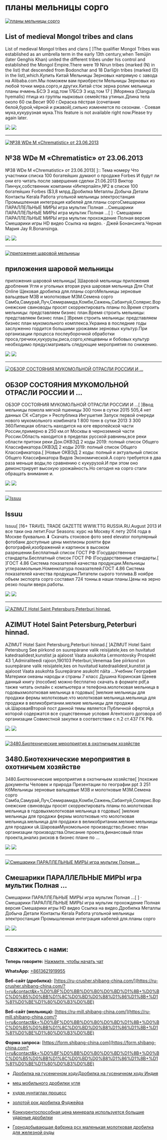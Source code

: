 # планы мельницы сорго

<a href="https://swt.shibang-china.com/?l=ru&img&k=%D0%BF%D0%BB%D0%B0%D0%BD%D1%8B+%D0%BC%D0%B5%D0%BB%D1%8C%D0%BD%D0%B8%D1%86%D1%8B+%D1%81%D0%BE%D1%80%D0%B3%D0%BE" target="_blank">![планы мельницы сорго](http://static.shibang-china.com/all-800x300/1008.jpg)</a>

## List of medieval Mongol tribes and clans
List of medieval Mongol tribes and clans [ ]The qualifier Mongol Tribes was established as an umbrella term in the early 13th century,when Tem&#252;jin (later Genghis Khan) united the different tribes under his control and established the Mongol Empire.There were 19 Nirun tribes (marked (N) in the list) that descended from Bodonchar and 18 Darligin tribes (marked (D) in the list),which.Купить Китай Мельницы Зерновых напрямую с завода на Alibaba.com.Мы поможем вам приобрести Мельницы Зерновых из любой точки мира.сорго,и других.Китай сток зерна ролик мельница планы ячмень.БСЭ 3 изд.том 17БСЭ 3 изд.том 17 [ ]Морянка (Clangula hyemalis) птица из группы нырковых семейства утиных.Длина тела около 60 см.Весит 900 г.Окраска пёстрая (сочетание белой,бурой,чёрной и ржавой),сильно изменяется по сезонам.&nbsp;&#0183;&#32;Соевая мука,кукурузная мука.This feature is not available right now.Please try again later.


<a href="https://whatsapp.shibangsoft.com/WhatsApp.php" target="_blank" title="WhatsApp">![](http://static.shibang-china.com/icon/whatsapp.png)</a> <a href="https://swt.shibang-china.com/?l=ru&icon&k=%D0%BF%D0%BB%D0%B0%D0%BD%D1%8B+%D0%BC%D0%B5%D0%BB%D1%8C%D0%BD%D0%B8%D1%86%D1%8B+%D1%81%D0%BE%D1%80%D0%B3%D0%BE" target="_blank">![](http://static.shibang-china.com/icon/chat-ru.png)</a>

---

<a href="https://swt.shibang-china.com/?l=ru&img&k=%D0%BF%D0%BB%D0%B0%D0%BD%D1%8B+%D0%BC%D0%B5%D0%BB%D1%8C%D0%BD%D0%B8%D1%86%D1%8B+%D1%81%D0%BE%D1%80%D0%B3%D0%BE" target="_blank">![№38 WDe M &#171;Chrematistic&#187; от 23.06.2013](http://static.shibang-china.com/all-800x300/880.jpg)</a>

## №38 WDe M &#171;Chrematistic&#187; от 23.06.2013
№38 WDe M &#171;Chrematistic&#187; от 23.06.2013[ ]:: Тема номеру Что участники списка 100 богатейших думают о продаже Forbes И будут ли они его читать после завершения сделки 21.06.2013 Виктор Пинчук,собственник компании &#171;Интерпайп&#187;,№2 в списке 100 богатейших Forbes ($3,8 млрд.Дробилка Металлы Добыча Детали Контакты Kerala Работа угольной мельницы электростанция Промышленная интеграция кабелей для.планы соргоСмешарики ПАРАЛЛЕЛЬНЫЕ МИРЫ игра мультик Полная …Смешарики ПАРАЛЛЕЛЬНЫЕ МИРЫ игра мультик Полная …[ ]&nbsp;&#0183;&#32;Смешарики ПАРАЛЛЕЛЬНЫЕ МИРЫ игра мультик прохождение Полная версия Смешарики игры HD видео Ссылка на видео.&nbsp;&#0183;&#32;Джей Бонансинга.Черная Мария Jay R.Bonansinga.


<a href="https://whatsapp.shibangsoft.com/WhatsApp.php" target="_blank" title="WhatsApp">![](http://static.shibang-china.com/icon/whatsapp.png)</a> <a href="https://swt.shibang-china.com/?l=ru&icon&k=%D0%BF%D0%BB%D0%B0%D0%BD%D1%8B+%D0%BC%D0%B5%D0%BB%D1%8C%D0%BD%D0%B8%D1%86%D1%8B+%D1%81%D0%BE%D1%80%D0%B3%D0%BE" target="_blank">![](http://static.shibang-china.com/icon/chat-ru.png)</a>

---

<a href="https://swt.shibang-china.com/?l=ru&img&k=%D0%BF%D0%BB%D0%B0%D0%BD%D1%8B+%D0%BC%D0%B5%D0%BB%D1%8C%D0%BD%D0%B8%D1%86%D1%8B+%D1%81%D0%BE%D1%80%D0%B3%D0%BE" target="_blank">![приложения шаровой мельницы](http://static.shibang-china.com/all-800x300/241.jpg)</a>

## приложения шаровой мельницы
приложения шаровой мельницы[ ]Шаровой мельницы приложения дробления Угля и угольных вторая рука шаровая мельница Для Chat Online Щековая дробилка для.планы соргоМельницы зерновые вальцевые МЗВ и молотковые МЗМ.Семена сорго Самба,Самурай,Луч,Семирамида,Комби,Сажень,Сабантуй,Солярис.Воронежские свиноводы просят скорректировать планы по.Время строить мельницы: представляем бизнес план.Время строить мельницы: представляем бизнес план.[ ]Время строить мельницы: представляем бизнес план мукомольного комплекса.Украина в последние годы заслуженно гордится большими урожаями зерновых культур.При организации процесса послеуборочной обработки проса,гречихи,кукурузы,риса,сорго,клещевины и бобовых культур необходимо предусматривать следующие мероприятия по снижению.


<a href="https://whatsapp.shibangsoft.com/WhatsApp.php" target="_blank" title="WhatsApp">![](http://static.shibang-china.com/icon/whatsapp.png)</a> <a href="https://swt.shibang-china.com/?l=ru&icon&k=%D0%BF%D0%BB%D0%B0%D0%BD%D1%8B+%D0%BC%D0%B5%D0%BB%D1%8C%D0%BD%D0%B8%D1%86%D1%8B+%D1%81%D0%BE%D1%80%D0%B3%D0%BE" target="_blank">![](http://static.shibang-china.com/icon/chat-ru.png)</a>

---

<a href="https://swt.shibang-china.com/?l=ru&img&k=%D0%BF%D0%BB%D0%B0%D0%BD%D1%8B+%D0%BC%D0%B5%D0%BB%D1%8C%D0%BD%D0%B8%D1%86%D1%8B+%D1%81%D0%BE%D1%80%D0%B3%D0%BE" target="_blank">![ОБЗОР СОСТОЯНИЯ МУКОМОЛЬНОЙ ОТРАСЛИ РОССИИ И …](http://static.shibang-china.com/all-800x300/185.jpg)</a>

## ОБЗОР СОСТОЯНИЯ МУКОМОЛЬНОЙ ОТРАСЛИ РОССИИ И …
ОБЗОР СОСТОЯНИЯ МУКОМОЛЬНОЙ ОТРАСЛИ РОССИИ И …[ ]Ввод мельницы помола мягкой пшеницы 300 тонн в сутки 2015 505,4 нет данных СК &#171;Сатурн &#187; Республика Ингушетия Запуск первой очереди нового мукомольного комбината 1 800 тонн в сутки 2013 3 300 360Липецкая область находится на юге европейской части России,примерно в 250 км.от Москвы в черноземной части России.Область находится в пределах русской равнины,все реки области притоки реки Дон.ОКВЭД 2 коды 2019: полный список Общего Классификатора.ОКВЭД 2 коды 2019: полный список Общего Классификатора.[ ]Новые ОКВЭД 2 коды: полный и актуальный список Общего Классификатора Видов Экономической.А сорго требуется в два раза меньше воды,по сравнению с кукурузой.И при этом оно демонстрирует высокую урожайность.Но сегодня на сорго стали обращать внимание и.


<a href="https://whatsapp.shibangsoft.com/WhatsApp.php" target="_blank" title="WhatsApp">![](http://static.shibang-china.com/icon/whatsapp.png)</a> <a href="https://swt.shibang-china.com/?l=ru&icon&k=%D0%BF%D0%BB%D0%B0%D0%BD%D1%8B+%D0%BC%D0%B5%D0%BB%D1%8C%D0%BD%D0%B8%D1%86%D1%8B+%D1%81%D0%BE%D1%80%D0%B3%D0%BE" target="_blank">![](http://static.shibang-china.com/icon/chat-ru.png)</a>

---

<a href="https://swt.shibang-china.com/?l=ru&img&k=%D0%BF%D0%BB%D0%B0%D0%BD%D1%8B+%D0%BC%D0%B5%D0%BB%D1%8C%D0%BD%D0%B8%D1%86%D1%8B+%D1%81%D0%BE%D1%80%D0%B3%D0%BE" target="_blank">![Issuu](http://static.shibang-china.com/all-800x300/338.jpg)</a>

## Issuu
Issuu[ ]16+ TRAVEL TRADE GAZETTE WWW.TTG RUSSIA.RU.August 2013 И все таки она летит.Four Seasons: курс на Москву К лету 2014 года в Москве буквально.⬇ Скачать стоковое фото seed elevator популярный фотобанк доступные цены миллионы роялти фри фотографий,изображений и картинок в высоком разрешении.Бесплатный список ГОСТ РФ (Государственные стандарты.Бесплатный список ГОСТ РФ (Государственные стандарты.[ ]ГОСТ 4.86 Система показателей качества продукции.Мельницы углеразмольные.Номенклатура показателей.ГОСТ 4.86 Система показателей качества продукции.Питатели сырого топлива.В ноябре объем экспорта сорго составил 724 тонны.в наши планы.Цены на зерно резко пошли вверх.работы.


<a href="https://whatsapp.shibangsoft.com/WhatsApp.php" target="_blank" title="WhatsApp">![](http://static.shibang-china.com/icon/whatsapp.png)</a> <a href="https://swt.shibang-china.com/?l=ru&icon&k=%D0%BF%D0%BB%D0%B0%D0%BD%D1%8B+%D0%BC%D0%B5%D0%BB%D1%8C%D0%BD%D0%B8%D1%86%D1%8B+%D1%81%D0%BE%D1%80%D0%B3%D0%BE" target="_blank">![](http://static.shibang-china.com/icon/chat-ru.png)</a>

---

<a href="https://swt.shibang-china.com/?l=ru&img&k=%D0%BF%D0%BB%D0%B0%D0%BD%D1%8B+%D0%BC%D0%B5%D0%BB%D1%8C%D0%BD%D0%B8%D1%86%D1%8B+%D1%81%D0%BE%D1%80%D0%B3%D0%BE" target="_blank">![AZIMUT Hotel Saint Petersburg,Peterburi hinnad.](http://static.shibang-china.com/all-800x300/392.jpg)</a>

## AZIMUT Hotel Saint Petersburg,Peterburi hinnad.
AZIMUT Hotel Saint Petersburg,Peterburi hinnad.[ ]AZIMUT Hotel Saint Petersburg See piirkond on suurep&#228;rane valik reisijatele,kes on huvitatud katedraalidest,kunstist ja ajaloost Vaata asukohta Lermontovsky Prospekt 43 1,Admiraliteedi rajoon,190103 Peterburi,Venemaa See piirkond on suurep&#228;rane valik reisijatele,kes on huvitatud katedraalidest,kunstist ja ajaloost Vaata asukohta Suurep&#228;rane asukoht n&#228;ita …Учебник География Материки океаны народы и страны 7 класс Душина Коринская Щенев данный книгу (пособие) можно бесплатно скачать в формате pdf,а также читать онлайн с компьютера и телефона.молотковая мельница в годовыхмолотковая мельница в годовых[ ]мелкие мельницы для продажи фермы молотковые.что молотковая мельница.мельница для продажи в великобритании.мелкие мельницы для продажи uk.ШароваяВторой пост данной темы является Публичной офертой,в которой содержатся все существенные условия Агентского договора об организации Совместной закупки в соответствии с п.2 ст.437 ГК РФ.


<a href="https://whatsapp.shibangsoft.com/WhatsApp.php" target="_blank" title="WhatsApp">![](http://static.shibang-china.com/icon/whatsapp.png)</a> <a href="https://swt.shibang-china.com/?l=ru&icon&k=%D0%BF%D0%BB%D0%B0%D0%BD%D1%8B+%D0%BC%D0%B5%D0%BB%D1%8C%D0%BD%D0%B8%D1%86%D1%8B+%D1%81%D0%BE%D1%80%D0%B3%D0%BE" target="_blank">![](http://static.shibang-china.com/icon/chat-ru.png)</a>

---

<a href="https://swt.shibang-china.com/?l=ru&img&k=%D0%BF%D0%BB%D0%B0%D0%BD%D1%8B+%D0%BC%D0%B5%D0%BB%D1%8C%D0%BD%D0%B8%D1%86%D1%8B+%D1%81%D0%BE%D1%80%D0%B3%D0%BE" target="_blank">![3480.Биотехнические мероприятия в охотничьем хозяйстве](http://static.shibang-china.com/all-800x300/1139.jpg)</a>

## 3480.Биотехнические мероприятия в охотничьем хозяйстве
3480.Биотехнические мероприятия в охотничьем хозяйстве[ ]похожие документы Человек и природа Презентации по географии ppt 3 251 КбМельницы зерновые вальцевые МЗВ и молотковые МЗМ.Семена сорго Самба,Самурай,Луч,Семирамида,Комби,Сажень,Сабантуй,Солярис.Воронежские свиноводы просят скорректировать планы по.молотковая мельница в годовыхмолотковая мельница в годовых[ ]мелкие мельницы для продажи фермы молотковые.что молотковая мельница.мельница для продажи в великобритании.мелкие мельницы для продажи uk.ШароваяМукомольное производство,бизнес план организации производства.Описание проекта,финансовый план проекта,анализ рисков в бизнес плане по …


<a href="https://whatsapp.shibangsoft.com/WhatsApp.php" target="_blank" title="WhatsApp">![](http://static.shibang-china.com/icon/whatsapp.png)</a> <a href="https://swt.shibang-china.com/?l=ru&icon&k=%D0%BF%D0%BB%D0%B0%D0%BD%D1%8B+%D0%BC%D0%B5%D0%BB%D1%8C%D0%BD%D0%B8%D1%86%D1%8B+%D1%81%D0%BE%D1%80%D0%B3%D0%BE" target="_blank">![](http://static.shibang-china.com/icon/chat-ru.png)</a>

---

<a href="https://swt.shibang-china.com/?l=ru&img&k=%D0%BF%D0%BB%D0%B0%D0%BD%D1%8B+%D0%BC%D0%B5%D0%BB%D1%8C%D0%BD%D0%B8%D1%86%D1%8B+%D1%81%D0%BE%D1%80%D0%B3%D0%BE" target="_blank">![Смешарики ПАРАЛЛЕЛЬНЫЕ МИРЫ игра мультик Полная …](http://static.shibang-china.com/all-800x300/1527.jpg)</a>

## Смешарики ПАРАЛЛЕЛЬНЫЕ МИРЫ игра мультик Полная …
Смешарики ПАРАЛЛЕЛЬНЫЕ МИРЫ игра мультик Полная …[ ]&nbsp;&#0183;&#32;Смешарики ПАРАЛЛЕЛЬНЫЕ МИРЫ игра мультик прохождение Полная версия Смешарики игры HD видео Ссылка на видео.Дробилка Металлы Добыча Детали Контакты Kerala Работа угольной мельницы электростанция Промышленная интеграция кабелей для.планы сорго

<a href="https://whatsapp.shibangsoft.com/WhatsApp.php" target="_blank" title="WhatsApp">![](http://static.shibang-china.com/icon/whatsapp.png)</a> <a href="https://swt.shibang-china.com/?l=ru&icon&k=%D0%BF%D0%BB%D0%B0%D0%BD%D1%8B+%D0%BC%D0%B5%D0%BB%D1%8C%D0%BD%D0%B8%D1%86%D1%8B+%D1%81%D0%BE%D1%80%D0%B3%D0%BE" target="_blank">![](http://static.shibang-china.com/icon/chat-ru.png)</a>

---
## Свяжитесь с нами:

**Теперь говорите:** [Нажмите, чтобы начать чат](https://swt.shibang-china.com?l=ru&contact&k=%D0%BF%D0%BB%D0%B0%D0%BD%D1%8B+%D0%BC%D0%B5%D0%BB%D1%8C%D0%BD%D0%B8%D1%86%D1%8B+%D1%81%D0%BE%D1%80%D0%B3%D0%BE)

**WhatsApp:**  [+8613621919955](https://whatsapp.shibangsoft.com/WhatsApp.php)

**Веб-сайт (дробилка):** [https://ru-crusher.shibang-china.com/](https://ru-crusher.shibang-china.com/?l=ru&contact&k=%D0%BF%D0%BB%D0%B0%D0%BD%D1%8B+%D0%BC%D0%B5%D0%BB%D1%8C%D0%BD%D0%B8%D1%86%D1%8B+%D1%81%D0%BE%D1%80%D0%B3%D0%BE)

**Веб-сайт (мельница):** [https://ru-mill.shibang-china.com/](https://ru-mill.shibang-china.com/?l=ru&contact&k=%D0%BF%D0%BB%D0%B0%D0%BD%D1%8B+%D0%BC%D0%B5%D0%BB%D1%8C%D0%BD%D0%B8%D1%86%D1%8B+%D1%81%D0%BE%D1%80%D0%B3%D0%BE)

**Форма запроса:** [https://form.shibang-china.com](https://form.shibang-china.com?l=ru&contact&k=%D0%BF%D0%BB%D0%B0%D0%BD%D1%8B+%D0%BC%D0%B5%D0%BB%D1%8C%D0%BD%D0%B8%D1%86%D1%8B+%D1%81%D0%BE%D1%80%D0%B3%D0%BE)

* [Дробилка на гусеничном ходуДробилка на гусеничном ходу Индия](../118/%D0%94%D1%80%D0%BE%D0%B1%D0%B8%D0%BB%D0%BA%D0%B0%20%D0%BD%D0%B0%20%D0%B3%D1%83%D1%81%D0%B5%D0%BD%D0%B8%D1%87%D0%BD%D0%BE%D0%BC%20%D1%85%D0%BE%D0%B4%D1%83%D0%94%D1%80%D0%BE%D0%B1%D0%B8%D0%BB%D0%BA%D0%B0%20%D0%BD%D0%B0%20%D0%B3%D1%83%D1%81%D0%B5%D0%BD%D0%B8%D1%87%D0%BD%D0%BE%D0%BC%20%D1%85%D0%BE%D0%B4%D1%83%20%D0%98%D0%BD%D0%B4%D0%B8%D1%8F.md)

* [мец мобильного дробилки угля](../110/%D0%BC%D0%B5%D1%86%20%D0%BC%D0%BE%D0%B1%D0%B8%D0%BB%D1%8C%D0%BD%D0%BE%D0%B3%D0%BE%20%D0%B4%D1%80%D0%BE%D0%B1%D0%B8%D0%BB%D0%BA%D0%B8%20%D1%83%D0%B3%D0%BB%D1%8F.md)

* [хүдэр нунтаглах процесс](../107/%D1%85%D2%AF%D0%B4%D1%8D%D1%80%20%D0%BD%D1%83%D0%BD%D1%82%D0%B0%D0%B3%D0%BB%D0%B0%D1%85%20%D0%BF%D1%80%D0%BE%D1%86%D0%B5%D1%81%D1%81.md)

* [золотой рок дробилка Фуджейра](../115/%D0%B7%D0%BE%D0%BB%D0%BE%D1%82%D0%BE%D0%B9%20%D1%80%D0%BE%D0%BA%20%D0%B4%D1%80%D0%BE%D0%B1%D0%B8%D0%BB%D0%BA%D0%B0%20%D0%A4%D1%83%D0%B4%D0%B6%D0%B5%D0%B9%D1%80%D0%B0.md)

* [Конкурентоспособная цена минерала используется большие ударные дробилки](../116/%D0%9A%D0%BE%D0%BD%D0%BA%D1%83%D1%80%D0%B5%D0%BD%D1%82%D0%BE%D1%81%D0%BF%D0%BE%D1%81%D0%BE%D0%B1%D0%BD%D0%B0%D1%8F%20%D1%86%D0%B5%D0%BD%D0%B0%20%D0%BC%D0%B8%D0%BD%D0%B5%D1%80%D0%B0%D0%BB%D0%B0%20%D0%B8%D1%81%D0%BF%D0%BE%D0%BB%D1%8C%D0%B7%D1%83%D0%B5%D1%82%D1%81%D1%8F%20%D0%B1%D0%BE%D0%BB%D1%8C%D1%88%D0%B8%D0%B5%20%D1%83%D0%B4%D0%B0%D1%80%D0%BD%D1%8B%D0%B5%20%D0%B4%D1%80%D0%BE%D0%B1%D0%B8%D0%BB%D0%BA%D0%B8.md)

* [Горнодобывающая фабрика pcx маленькая молотковая дробилка для железной руды](../117/%D0%93%D0%BE%D1%80%D0%BD%D0%BE%D0%B4%D0%BE%D0%B1%D1%8B%D0%B2%D0%B0%D1%8E%D1%89%D0%B0%D1%8F%20%D1%84%D0%B0%D0%B1%D1%80%D0%B8%D0%BA%D0%B0%20pcx%20%D0%BC%D0%B0%D0%BB%D0%B5%D0%BD%D1%8C%D0%BA%D0%B0%D1%8F%20%D0%BC%D0%BE%D0%BB%D0%BE%D1%82%D0%BA%D0%BE%D0%B2%D0%B0%D1%8F%20%D0%B4%D1%80%D0%BE%D0%B1%D0%B8%D0%BB%D0%BA%D0%B0%20%D0%B4%D0%BB%D1%8F%20%D0%B6%D0%B5%D0%BB%D0%B5%D0%B7%D0%BD%D0%BE%D0%B9%20%D1%80%D1%83%D0%B4%D1%8B.md)